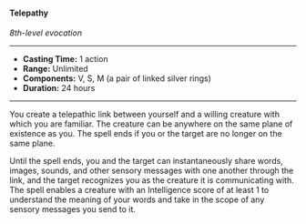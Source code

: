 #### Telepathy
*8th-level evocation*
___
- **Casting Time:** 1 action
- **Range:** Unlimited
- **Components:** V, S, M (a pair of linked silver rings)
- **Duration:** 24 hours
---
You create a telepathic link between yourself and a willing creature with which you are familiar. The creature can be anywhere on the same plane of existence as you. The spell ends if you or the target are no longer on the same plane.

Until the spell ends, you and the target can instantaneously share words, images, sounds, and other sensory messages with one another through the link, and the target recognizes you as the creature it is communicating with. The spell enables a creature with an Intelligence score of at least 1 to understand the meaning of your words and take in the scope of any sensory messages you send to it.